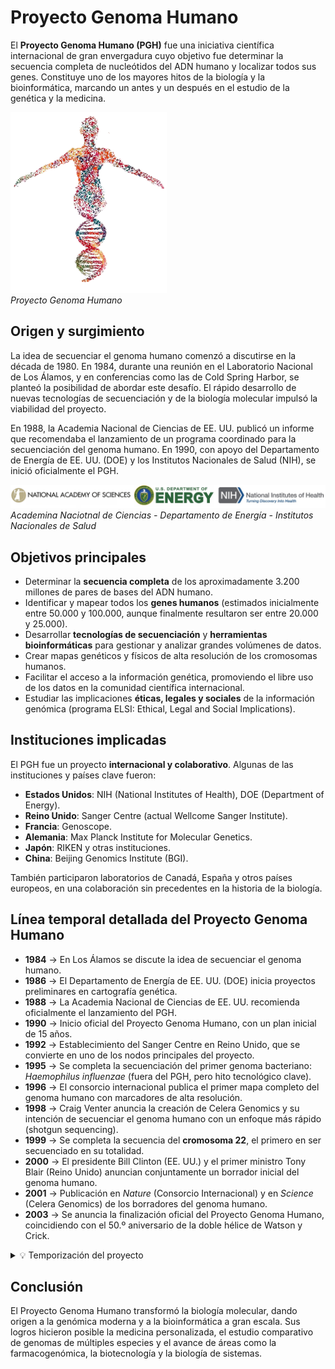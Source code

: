 # Proyecto Genoma Humano

El **Proyecto Genoma Humano (PGH)** fue una iniciativa científica internacional de gran envergadura cuyo objetivo fue determinar la secuencia completa de nucleótidos del ADN humano y localizar todos sus genes. Constituye uno de los mayores hitos de la biología y la bioinformática, marcando un antes y un después en el estudio de la genética y la medicina.

![Genoma Humano](B102/genomahumano_1.png "Genoma Humano")  
*Proyecto Genoma Humano*

## Origen y surgimiento
La idea de secuenciar el genoma humano comenzó a discutirse en la década de 1980. En 1984, durante una reunión en el Laboratorio Nacional de Los Álamos, y en conferencias como las de Cold Spring Harbor, se planteó la posibilidad de abordar este desafío. El rápido desarrollo de nuevas tecnologías de secuenciación y de la biología molecular impulsó la viabilidad del proyecto.

En 1988, la Academia Nacional de Ciencias de EE. UU. publicó un informe que recomendaba el lanzamiento de un programa coordinado para la secuenciación del genoma humano. En 1990, con apoyo del Departamento de Energía de EE. UU. (DOE) y los Institutos Nacionales de Salud (NIH), se inició oficialmente el PGH.

![NAS - DOE - NIH](B102/nasdoenih.png "NAS - DOE - NIH")  
*Academina Naciotnal de Ciencias - Departamento de Energía - Institutos Nacionales de Salud*

## Objetivos principales
- Determinar la **secuencia completa** de los aproximadamente 3.200 millones de pares de bases del ADN humano.
- Identificar y mapear todos los **genes humanos** (estimados inicialmente entre 50.000 y 100.000, aunque finalmente resultaron ser entre 20.000 y 25.000).
- Desarrollar **tecnologías de secuenciación** y **herramientas bioinformáticas** para gestionar y analizar grandes volúmenes de datos.
- Crear mapas genéticos y físicos de alta resolución de los cromosomas humanos.
- Facilitar el acceso a la información genética, promoviendo el libre uso de los datos en la comunidad científica internacional.
- Estudiar las implicaciones **éticas, legales y sociales** de la información genómica (programa ELSI: Ethical, Legal and Social Implications).

## Instituciones implicadas
El PGH fue un proyecto **internacional y colaborativo**. Algunas de las instituciones y países clave fueron:
- **Estados Unidos**: NIH (National Institutes of Health), DOE (Department of Energy).
- **Reino Unido**: Sanger Centre (actual Wellcome Sanger Institute).
- **Francia**: Genoscope.
- **Alemania**: Max Planck Institute for Molecular Genetics.
- **Japón**: RIKEN y otras instituciones.
- **China**: Beijing Genomics Institute (BGI).

También participaron laboratorios de Canadá, España y otros países europeos, en una colaboración sin precedentes en la historia de la biología.

## Línea temporal detallada del Proyecto Genoma Humano

- **1984** → En Los Álamos se discute la idea de secuenciar el genoma humano.
- **1986** → El Departamento de Energía de EE. UU. (DOE) inicia proyectos preliminares en cartografía genética.
- **1988** → La Academia Nacional de Ciencias de EE. UU. recomienda oficialmente el lanzamiento del PGH.
- **1990** → Inicio oficial del Proyecto Genoma Humano, con un plan inicial de 15 años.
- **1992** → Establecimiento del Sanger Centre en Reino Unido, que se convierte en uno de los nodos principales del proyecto.
- **1995** → Se completa la secuenciación del primer genoma bacteriano: *Haemophilus influenzae* (fuera del PGH, pero hito tecnológico clave).
- **1996** → El consorcio internacional publica el primer mapa completo del genoma humano con marcadores de alta resolución.
- **1998** → Craig Venter anuncia la creación de Celera Genomics y su intención de secuenciar el genoma humano con un enfoque más rápido (shotgun sequencing).
- **1999** → Se completa la secuencia del **cromosoma 22**, el primero en ser secuenciado en su totalidad.
- **2000** → El presidente Bill Clinton (EE. UU.) y el primer ministro Tony Blair (Reino Unido) anuncian conjuntamente un borrador inicial del genoma humano.
- **2001** → Publicación en *Nature* (Consorcio Internacional) y en *Science* (Celera Genomics) de los borradores del genoma humano.
- **2003** → Se anuncia la finalización oficial del Proyecto Genoma Humano, coincidiendo con el 50.º aniversario de la doble hélice de Watson y Crick.

<details>
<summary>💡 Temporización del proyecto </summary>
<p><strong> Tecnología de secuenciación lenta </strong></p>
<p>- En 1990, la secuenciación de Sanger era el método estándar.</p>
<p>- Permitía leer 500–800 bases por reacción.</p>
<p>- El genoma humano tiene 3.200 millones de pares de bases → ¡había que realizar millones de reacciones!</p>
<p><strong> Necesidad de mapas previos </strong></p>
<p>- Antes de secuenciar, había que construir mapas genéticos y físicos de alta resolución para dividir el genoma en fragmentos ordenados.</p>
<p>- Esto requería años de trabajo colaborativo en distintos laboratorios.</p>
<p><strong> Limitaciones computacionales </strong></p>
<p>- El ensamblaje de fragmentos secuenciados dependía de la bioinformática.</p>
<p>- A finales de los 80, los ordenadores no podían manejar grandes volúmenes de datos genómicos.</p>
<p>- Hubo que desarrollar nuevos algoritmos y bases de datos en paralelo.</p>
<p><strong> Coste económico </strong></p>
<p>- Secuenciar un solo gen costaba miles de dólares.</p>
<p>- El presupuesto estimado inicial del PGH fue de 3.000 millones de dólares → el ritmo de avance debía ajustarse a la financiación disponible.</p>
<p><strong> Complejidad del Genoma Humano </strong></p>
<p>- No era un genoma bacteriano compacto, sino enorme y lleno de repeticiones.</p>
<p>- Estas regiones repetitivas dificultaban el ensamblaje y requerían más tiempo de validación.</p>
</details>

## Conclusión
El Proyecto Genoma Humano transformó la biología molecular, dando origen a la genómica moderna y a la bioinformática a gran escala. Sus logros hicieron posible la medicina personalizada, el estudio comparativo de genomas de múltiples especies y el avance de áreas como la farmacogenómica, la biotecnología y la biología de sistemas.

